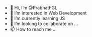 - 👋 Hi, I’m @PrabhathGL
- 👀 I’m interested in Web Development
- 🌱 I’m currently learning JS
- 💞️ I’m looking to collaborate on ...
- 📫 How to reach me ...

<!---
PrabhathGL/PrabhathGL is a ✨ special ✨ repository because its `README.md` (this file) appears on your GitHub profile.
You can click the Preview link to take a look at your changes.
--->
